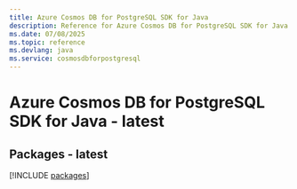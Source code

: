 ```yaml
---
title: Azure Cosmos DB for PostgreSQL SDK for Java
description: Reference for Azure Cosmos DB for PostgreSQL SDK for Java
ms.date: 07/08/2025
ms.topic: reference
ms.devlang: java
ms.service: cosmosdbforpostgresql
---
```

# Azure Cosmos DB for PostgreSQL SDK for Java - latest
## Packages - latest
[!INCLUDE [packages](cosmos-db-for-postgresql-index.md)]